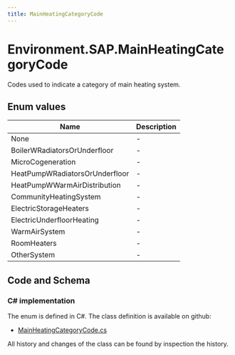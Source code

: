 ```yaml
---
title: MainHeatingCategoryCode
---
```


# Environment.SAP.MainHeatingCategoryCode

Codes used to indicate a category of main heating system.

## Enum values

| Name            | Description                                                    |
|-----------------|----------------------------------------------------------------|
| None |  -  |
| BoilerWRadiatorsOrUnderfloor |  -  |
| MicroCogeneration |  -  |
| HeatPumpWRadiatorsOrUnderfloor |  -  |
| HeatPumpWWarmAirDistribution |  -  |
| CommunityHeatingSystem |  -  |
| ElectricStorageHeaters |  -  |
| ElectricUnderfloorHeating |  -  |
| WarmAirSystem |  -  |
| RoomHeaters |  -  |
| OtherSystem |  -  |


## Code and Schema

### C# implementation

The enum is defined in C#. The class definition is available on github:

- [MainHeatingCategoryCode.cs](https://github.com/BHoM/SAP_Toolkit/blob/develop/SAP_oM/Enums/MainHeatingCategoryCode.cs)

All history and changes of the class can be found by inspection the history.
